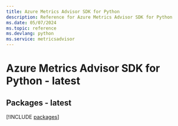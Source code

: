 ```yaml
---
title: Azure Metrics Advisor SDK for Python
description: Reference for Azure Metrics Advisor SDK for Python
ms.date: 05/07/2024
ms.topic: reference
ms.devlang: python
ms.service: metricsadvisor
---
```

# Azure Metrics Advisor SDK for Python - latest
## Packages - latest
[!INCLUDE [packages](metrics-advisor-index.md)]